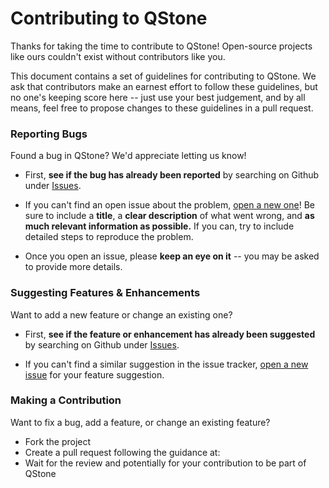 # Contributing to QStone

Thanks for taking the time to contribute to QStone! Open-source
projects like ours couldn't exist without contributors like you.

This document contains a set of guidelines for contributing to QStone. 
We ask that contributors make an earnest effort to follow these guidelines,
but no one's keeping score here -- just use your best judgement, and
by all means, feel free to propose changes to these guidelines in a
pull request.

### Reporting Bugs

Found a bug in QStone? We'd appreciate letting us know!

* First, **see if the bug has already been reported** by searching on
  Github under [Issues][issues].

* If you can't find an open issue about the problem,
  [open a new one][issues:bug]! Be sure to include a **title**, a
  **clear description** of what went wrong, and **as much relevant
  information as possible.** If you can, try to include detailed steps
  to reproduce the problem.

* Once you open an issue, please **keep an eye on it** -- you may be
  asked to provide more details.

### Suggesting Features & Enhancements

Want to add a new feature or change an existing one?

* First, **see if the feature or enhancement has already been
  suggested** by searching on Github under [Issues][issues].

* If you can't find a similar suggestion in the issue tracker,
  [open a new issue][issues:feature] for your feature suggestion.

### Making a Contribution

Want to fix a bug, add a feature, or change an existing feature?

- Fork the project
- Create a pull request following the guidance at:
- Wait for the review and potentially for your contribution to be part of QStone


[contributing]: https://github.com/riverlane/QStone/wiki/Contributing
[issues:bug]: https://github.com/riverlane/QStone/issues/new?labels=bug&template=bug_report.md
[issues:feature]: https://github.com/riverlane/QStone/issues/new?labels=enhancement&template=feature_request.md
[issues:new]: https://github.com/riverlane/QStone/issues/new
[issues]: https://github.com/riverlane/QStone/issues
